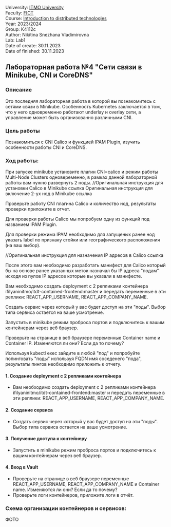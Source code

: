 University: [ITMO University](https://itmo.ru/ru/)  
Faculty: [FICT](https://fict.itmo.ru)  
Course: [Introduction to distributed technologies](https://github.com/itmo-ict-faculty/introduction-to-distributed-technologies)  
Year: 2023/2024  
Group: K4112c  
Author: Nikitina Snezhana Vladimirovna  
Lab: Lab1  
Date of create: 30.11.2023  
Date of finished: 30.11.2023  

## Лабораторная работа №4 "Сети связи в Minikube, CNI и CoreDNS"
### Описание
Это последняя лабораторная работа в которой вы познакомитесь с сетями связи в Minikube. Особенность Kubernetes заключается в том, что у него одновременно работают underlay и overlay сети, а управление может быть организованно различными CNI.
### Цель работы
Познакомиться с CNI Calico и функцией IPAM Plugin, изучить особенности работы CNI и CoreDNS.
### Ход работы:
При запуске minikube установите плагин CNI=calico и режим работы Multi-Node Clusters одновеременно, в рамках данной лабораторной работы вам нужно развернуть 2 ноды.
//Оригинальная инструкция для установки Calico в Minikube ссылка Оригинальная инструкция для включение 2-ух нод в Minikube ссылка

Проверьте работу CNI плагина Calico и количество нод, результаты проверки приложите в отчет.

Для проверки работы Calico мы попробуем одну из функций под названием IPAM Plugin.

Для проверки режима IPAM необходимо для запущеных ранее нод указать label по признаку стойки или географического расположения (на ваш выбор).

//Оригинальная инструкция для назначения IP адресов в Calico ссылка

После этого вам необходимо разработать манифест для Calico который бы на основе ранее указанных меток назначал бы IP адреса "подам" исходя из пулов IP адресов которые вы указали в манифесте.

Вам необходимо создать deployment с 2 репликами контейнера ifilyaninitmo/itdt-contained-frontend:master и передать переменные в эти реплики: REACT_APP_USERNAME, REACT_APP_COMPANY_NAME.

Создать сервис через который у вас будет доступ на эти "поды". Выбор типа сервиса остается на ваше усмотрение.

Запустить в minikube режим проброса портов и подключитесь к вашим контейнерам через веб браузер.

Проверьте на странице в веб браузере переменные Container name и Container IP. Изменяются ли они? Если да то почему?

Используя kubectl exec зайдите в любой "под" и попробуйте попинговать "поды" используя FQDN имя соседенего "пода", результаты пингов необходимо приложить к отчету.
#### 1. Создание deployment с 2 репликами контейнера
- Вам необходимо создать deployment с 2 репликами контейнера ifilyaninitmo/itdt-contained-frontend:master и передать переменные в эти реплики: REACT_APP_USERNAME, REACT_APP_COMPANY_NAME.

#### 2. Создание сервиса
- Создать сервис через который у вас будет доступ на эти "поды". Выбор типа сервиса остается на ваше усмотрение.

#### 3. Получение доступа к контейнеру
- Запустить в minikube режим проброса портов и подключитесь к вашим контейнерам через веб браузер.

#### 4. Вход в Vault
- Проверьте на странице в веб браузере переменные REACT_APP_USERNAME, REACT_APP_COMPANY_NAME и Container name. Изменяются ли они? Если да то почему?
- Проверьте логи контейнеров, приложите логи в отчёт.

### Схема организации контейнеров и сервисов:
ФОТО
